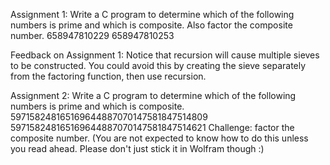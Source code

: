 Assignment 1:
	Write a C program to determine which of the following numbers is prime and which is composite.
	Also factor the composite number.
	658947810229
	658947810253

Feedback on Assignment 1:
	Notice that recursion will cause multiple sieves to be constructed.
	You could avoid this by creating the sieve separately from the factoring function, then use recursion.

Assignment 2:
	Write a C program to determine which of the following numbers is prime and which is composite.
	597158248165169644887070147581847514809
	597158248165169644887070147581847514621
	Challenge: factor the composite number.
	(You are not expected to know how to do this unless you read ahead. Please don't just stick it in Wolfram though :)
